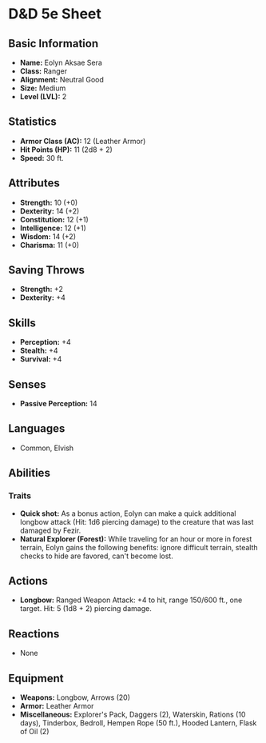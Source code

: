 # D&D 5e Sheet
## Basic Information
- **Name:** Eolyn Aksae Sera
- **Class:** Ranger
- **Alignment:** Neutral Good
- **Size:** Medium
- **Level (LVL):** 2

## Statistics
- **Armor Class (AC):** 12 (Leather Armor)
- **Hit Points (HP):** 11 (2d8 + 2)
- **Speed:** 30 ft.

## Attributes
- **Strength:** 10 (+0)
- **Dexterity:** 14 (+2)
- **Constitution:** 12 (+1)
- **Intelligence:** 12 (+1)
- **Wisdom:** 14 (+2)
- **Charisma:** 11 (+0)

## Saving Throws
- **Strength:** +2
- **Dexterity:** +4

## Skills
- **Perception:** +4
- **Stealth:** +4
- **Survival:** +4

## Senses
- **Passive Perception:** 14

## Languages
- Common, Elvish

## Abilities
### Traits
- **Quick shot:** As a bonus action, Eolyn can make a quick additional longbow attack (Hit: 1d6 piercing damage) to the creature that was last damaged by Fezir.
- **Natural Explorer (Forest):** While traveling for an hour or more in forest terrain, Eolyn gains the following benefits: ignore difficult terrain, stealth checks to hide are favored, can't become lost.

## Actions
- **Longbow:** Ranged Weapon Attack: +4 to hit, range 150/600 ft., one target. Hit: 5 (1d8 + 2) piercing damage.

## Reactions
- None

## Equipment
- **Weapons:** Longbow, Arrows (20)
- **Armor:** Leather Armor
- **Miscellaneous:** Explorer's Pack, Daggers (2), Waterskin, Rations (10 days), Tinderbox, Bedroll, Hempen Rope (50 ft.), Hooded Lantern, Flask of Oil (2)
